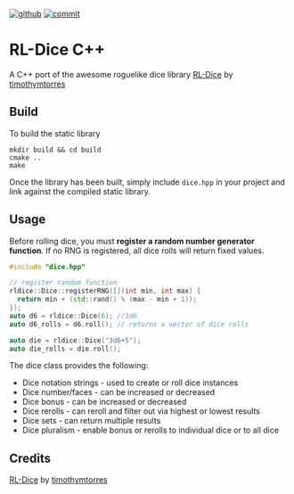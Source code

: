 [![github](https://img.shields.io/github/license/pyroceper/RL-Dice.svg)](https://choosealicense.com/licenses/mit/)
[![commit](https://img.shields.io/github/last-commit/pyroceper/rl-dice.svg)](https://github.com/pyroceper/RL-Dice/commits/main)

RL-Dice C++
=======

A C++ port of the awesome roguelike dice library [RL-Dice](https://github.com/timothymtorres/RL-Dice) by [timothymtorres](https://github.com/timothymtorres/)

Build
------------
To build the static library
```
mkdir build && cd build
cmake ..
make
```
Once the library has been built, simply include `dice.hpp` in your project and link against the compiled static library.

Usage
------------
Before rolling dice, you must **register a random number generator function**. If no RNG is registered, all dice rolls will return fixed values.

```C++
#include "dice.hpp"

// register random function
rldice::Dice::registerRNG([](int min, int max) {
  return min + (std::rand() % (max - min + 1));
});
auto d6 = rldice::Dice(6); //1d6
auto d6_rolls = d6.roll(); // returns a vector of dice rolls

auto die = rldice::Dice("3d6+5");
auto die_rolls = die.roll();
```

The dice class provides the following:

* Dice notation strings - used to create or roll dice instances
* Dice number/faces - can be increased or decreased
* Dice bonus - can be increased or decreased
* Dice rerolls - can reroll and filter out via highest or lowest results
* Dice sets - can return multiple results
* Dice pluralism - enable bonus or rerolls to individual dice or to all dice

Credits
------------
[RL-Dice](https://github.com/timothymtorres/RL-Dice) by [timothymtorres](https://github.com/timothymtorres/)
